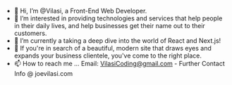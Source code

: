 - 👋 Hi, I’m @Vilasi, a Front-End Web Developer.
- 👀 I’m interested in providing technologies and services that help people in their daily lives, and help businesses get their name out to their customers. 
- 🌱 I’m currently a taking a deep dive into the world of React and Next.js!
- 💞️ If you're in search of a beautiful, modern site that draws eyes and expands your business clientele, you've come to the right place.
- 📫 How to reach me ... Email: VilasiCoding@gmail.com - Further Contact Info @ joevilasi.com

